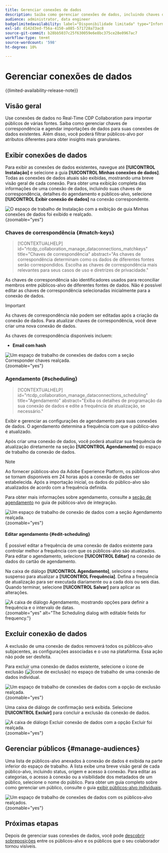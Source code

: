 ```yaml
---
title: Gerenciar conexões de dados
description: Saiba como gerenciar conexões de dados, incluindo chaves de correspondência, agendamento, casos de uso e filtragem de público-alvo no Real-Time CDP Collaboration
audience: administrator, data engineer
badgelimitedavailability: label="Disponibilidade limitada" type="Informative" url="https://helpx.adobe.com/br/legal/product-descriptions/real-time-customer-data-platform-collaboration.html newtab=true"
exl-id: d142d3ed-f56a-4150-a885-571728a73ac8
source-git-commit: b28bb5037c25f630059e6e8bc375ce28e0967ac7
workflow-type: tm+mt
source-wordcount: '598'
ht-degree: 10%

---
```


# Gerenciar conexões de dados

{{limited-availability-release-note}}

## Visão geral

Use conexões de dados no Real-Time CDP Collaboration para importar públicos de várias fontes. Saiba como gerenciar chaves de correspondência e agendar importações de dados para suas conexões de dados existentes. Além disso, você poderá filtrar públicos-alvo por atributos diferentes para obter insights mais granulares.

## Exibir conexões de dados

Para exibir as conexões de dados existentes, navegue até **[!UICONTROL Instalação]** e selecione a guia **[!UICONTROL Minhas conexões de dados]**. Todas as conexões de dados atuais são exibidas, mostrando uma breve visão geral de cada conexão. Para obter uma exibição completa das informações de uma conexão de dados, incluindo suas chaves de correspondência, detalhes do agendamento e públicos-alvo, selecione **[!UICONTROL Exibir conexão de dados]** na conexão correspondente.

![O espaço de trabalho de Instalação com a exibição de guia Minhas conexões de dados foi exibido e realçado.](/help/assets/setup/manage-data-connection/my-data-connections.png){zoomable="yes"}

### Chaves de correspondência {#match-keys}

>[!CONTEXTUALHELP]
>id="rtcdp_collaboration_manage_dataconnections_matchkeys"
>title="Chaves de correspondência"
>abstract="As chaves de correspondência determinam como os dados de diferentes fontes serão correspondidos. Escolha as chaves de correspondência mais relevantes para seus casos de uso e diretrizes de privacidade."

As chaves de correspondência são identificadores usados para reconciliar membros entre públicos-alvo de diferentes fontes de dados. Não é possível editar as chaves de correspondência selecionadas inicialmente para a conexão de dados.

>[!IMPORTANT]
> 
>As chaves de correspondência não podem ser editadas após a criação da conexão de dados. Para atualizar chaves de correspondência, você deve criar uma nova conexão de dados.

As chaves de correspondência disponíveis incluem:

- **Email com hash**

![Um espaço de trabalho de conexões de dados com a seção Corresponder chaves realçada.](/help/assets/setup/manage-data-connection/view-data-connection-match-keys.png){zoomable="yes"}

### Agendamento {#scheduling}

>[!CONTEXTUALHELP]
>id="rtcdp_collaboration_manage_dataconnections_scheduling"
>title="Agendamento"
>abstract="Exiba os detalhes de programação da sua conexão de dados e edite a frequência de atualização, se necessário."

Exibir e gerenciar as configurações de agendamento para suas conexões de dados. O agendamento determina a frequência com que o público-alvo é atualizado.

Após criar uma conexão de dados, você poderá atualizar sua frequência de atualização diretamente na seção **[!UICONTROL Agendamento]** do espaço de trabalho da conexão de dados.

>[!NOTE]
>
>Ao fornecer públicos-alvo da Adobe Experience Platform, os públicos-alvo se tornam disponíveis em 24 horas após a conexão de dados ser estabelecida. Após a importação inicial, os dados do público-alvo são atualizados de acordo com a frequência definida.

Para obter mais informações sobre agendamento, consulte a [seção de agendamento](/help/guide/setup/onboard-audiences.md#schedule) no guia de públicos-alvo de integração.

![Um espaço de trabalho de conexão de dados com a seção Agendamento realçada.](/help/assets/setup/manage-data-connection/view-data-connection-scheduling.png){zoomable="yes"}

#### Editar agendamento {#edit-scheduling}

É possível editar a frequência de uma conexão de dados existente para controlar melhor a frequência com que os públicos-alvo são atualizados. Para editar o agendamento, selecione **[!UICONTROL Editar]** na conexão de dados do cartão de agendamento.

Na caixa de diálogo **[!UICONTROL Agendamento]**, selecione o menu suspenso para atualizar a **[!UICONTROL Frequência]**. Defina a frequência de atualização para ser executada diariamente ou a cada dois ou seis dias. Quando terminar, selecione **[!UICONTROL Salvar]** para aplicar as alterações.

![A caixa de diálogo Agendamento, mostrando opções para definir a frequência e o intervalo de datas.](../../assets/setup/manage-data-connection/scheduling-dialog.png){zoomable="yes" alt="The Scheduling dialog with editable fields for frequency."}

## Excluir conexão de dados

A exclusão de uma conexão de dados removerá todos os públicos-alvo subjacentes, as configurações associadas e o uso na plataforma. Essa ação não pode ser desfeita.

Para excluir uma conexão de dados existente, selecione o ícone de exclusão (![Ícone de exclusão](/help/assets/common/delete.svg)) no espaço de trabalho de uma conexão de dados individual.

![Um espaço de trabalho de conexões de dados com a opção de exclusão realçada.](/help/assets/setup/manage-data-connection/delete-data-connection.png){zoomable="yes"}

Uma caixa de diálogo de confirmação será exibida. Selecione **[!UICONTROL Excluir]** para concluir a exclusão da conexão de dados.

![A caixa de diálogo Excluir conexão de dados com a opção Excluir foi realçada.](/help/assets/setup/manage-data-connection/delete-data-connection-confirm.png){zoomable="yes"}

## Gerenciar públicos {#manage-audiences}

Uma lista de públicos-alvo anexados à conexão de dados é exibida na parte inferior do espaço de trabalho. A lista exibe uma breve visão geral de cada público-alvo, incluindo status, origem e acesso à conexão. Para editar as categorias, o acesso à conexão ou a visibilidade dos metadados de um público, selecione o nome do público. Para obter um guia completo sobre como gerenciar um público, consulte o guia [exibir públicos-alvo individuais](./onboard-audiences.md#view-individual-audiences).

![Um espaço de trabalho de conexões de dados com os públicos-alvo realçados.](/help/assets/setup/manage-data-connection/view-data-connection-manage-audiences.png){zoomable="yes"}

## Próximas etapas

Depois de gerenciar suas conexões de dados, você pode [descobrir sobreposições](/help/guide/collaborate/discover.md) entre os públicos-alvo e os públicos que o seu colaborador tornou visíveis.
